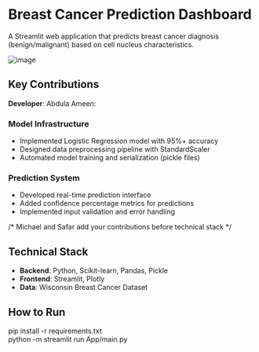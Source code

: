 # Breast Cancer Prediction Dashboard

A Streamlit web application that predicts breast cancer diagnosis (benign/malignant) based on cell nucleus characteristics.

![image](https://github.com/user-attachments/assets/ec9420db-13aa-44ac-a2a3-f5fda1ab46e2)


## Key Contributions

**Developer**: Abdula Ameen:

### Model Infrastructure
- Implemented Logistic Regression model with 95%+ accuracy
- Designed data preprocessing pipeline with StandardScaler
- Automated model training and serialization (pickle files)

### Prediction System
- Developed real-time prediction interface
- Added confidence percentage metrics for predictions
- Implemented input validation and error handling

/*
Michael and Safar add your contributions before technical stack
*/

## Technical Stack
- **Backend**: Python, Scikit-learn, Pandas, Pickle
- **Frontend**: Streamlit, Plotly
- **Data**: Wisconsin Breast Cancer Dataset

## How to Run
pip install -r requirements.txt <br>
python -m streamlit run App/main.py